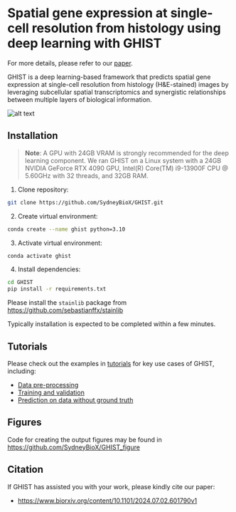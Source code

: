 # Spatial gene expression at single-cell resolution from histology using deep learning with GHIST

For more details, please refer to our [paper](https://www.nature.com/articles/s41592-025-02795-z).

GHIST is a deep learning-based framework that predicts spatial gene expression at single-cell resolution from histology (H&E-stained) images by leveraging subcellular spatial transcriptomics and synergistic relationships between multiple layers of biological information.

![alt text](Figure1.png)


## Installation

> **Note**: A GPU with 24GB VRAM is strongly recommended for the deep learning component.
We ran GHIST on a Linux system with a 24GB NVIDIA GeForce RTX 4090 GPU, Intel(R) Core(TM) i9-13900F CPU @ 5.60GHz with 32 threads, and 32GB RAM.

1. Clone repository:
```sh
git clone https://github.com/SydneyBioX/GHIST.git
```

2. Create virtual environment:
```sh
conda create --name ghist python=3.10
```

3. Activate virtual environment:
```sh
conda activate ghist
```

4. Install dependencies:
```sh
cd GHIST
pip install -r requirements.txt
```
Please install the ``stainlib`` package from https://github.com/sebastianffx/stainlib

Typically installation is expected to be completed within a few minutes.


## Tutorials

Please check out the examples in [tutorials](./tutorials/) for key use cases of GHIST, including:

- [Data pre-processing](./tutorials/1_data_preprocessing.ipynb)
- [Training and validation](./tutorials/2_training_and_validation.ipynb)
- [Prediction on data without ground truth](./tutorials/3_prediction.ipynb)


## Figures

Code for creating the output figures may be found in https://github.com/SydneyBioX/GHIST_figure


## Citation

If GHIST has assisted you with your work, please kindly cite our paper:

- https://www.biorxiv.org/content/10.1101/2024.07.02.601790v1